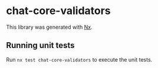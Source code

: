 # chat-core-validators

This library was generated with [Nx](https://nx.dev).

## Running unit tests

Run `nx test chat-core-validators` to execute the unit tests.
